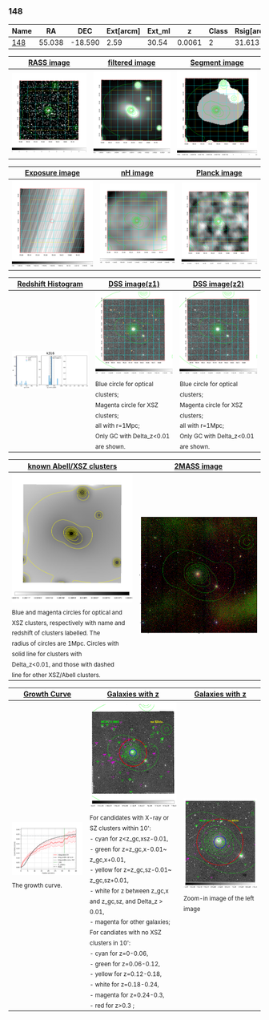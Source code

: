 <div STYLE="page-break-after: always;"></div>

### 148

|Name          |RA          |DEC      | Ext[arcm] | Ext_ml | z    | Class| Rsig[arcmin] | CRsig[c/s] | CR500[c/s] | R500[Mpc] |L500[erg/s]|F500[erg/s/cm^2]| M500[Msun]|Tx[keV]|beta|GC(XSZ,Delta_z<0.01)| GC(OPT,Delta_z<0.01)|GC|alias|
|--------------|------------|------------|---|---|-----------|--------|------|------|----|----|----|----|----|----|----|----|----|----|---|
|[148](script/148.md)     | 55.038       | -18.590       | 2.59    | 30.54   | 0.0061 | 2   | 31.613 |0.333 |0.360 |0.346 |4.133e+41 |5.013e-12 |1.182e+13 |0.574 |0.445 |MCXC, |N, |MCXC, |k316|

|[RASS image](../image/148/148_img.pdf)|[filtered image](../image/148/148_fil.pdf)|[Segment image](../image/148/148_seg.pdf)|
|-------------------|--------------------|-------------------|
| <img src="../image/148/148_img.png" width="300">  | <img src="../image/148/148_fil.png" width="300">   | <img src="../image/148/148_seg.png" width="300">  |

|[Exposure image](../image/148/148_mex.pdf)| [nH image](../image/148/148_nh.pdf)| [Planck image](../image/148/148_p.pdf)|
|-------------------|--------------------|-------------------|
|<img src="../image/148/148_mex.png" width="300">   | <img src="../image/148/148_nh.png" width="300">    | <img src="../image/148/148_p.png" width="300"> |

|[Redshift Histogram](../image/148/148_zg.pdf) | [DSS image(z1)](../image/148/148_dss_z1.pdf)      |  [DSS image(z2)](../image/148/148_dss_z2.pdf)    |
|-------------------|--------------------|-------------------|
|<img src="../image/148/148_zg.png" width="300"> |<img src="../image/148/148_dss_z1.png" width="300"> <sub><br>Blue circle for optical clusters; <br>Magenta circle for XSZ clusters; <br>all with r=1Mpc; <br>Only GC with Delta_z<0.01 are shown. </sub>| <img src="../image/148/148_dss_z2.png" width="300"><sub><br>Blue circle for optical clusters; <br>Magenta circle for XSZ clusters; <br>all with r=1Mpc; <br>Only GC with Delta_z<0.01 are shown. </sub> |

|[known Abell/XSZ clusters](../image/148/148_m.pdf) | [2MASS image](../image/148/148_2mass.pdf)      |
|-------------------|-------------------|
|<img src=../image/148/148_m.png width="300"> <sub><br>Blue and magenta circles for optical and <br>XSZ clusters, respectively with name and <br>redshift of clusters labelled. The <br>radius of circles are 1Mpc. Circles with <br>solid line for clusters with <br>Delta_z<0.01, and those with dashed <br>line for other XSZ/Abell clusters.        </sub>|<img src="../image/148/148_2mass.png" width="300">  |

|[Growth Curve](../image/148/148_gca_all.png) |[Galaxies with z](../image/148/148_opt_ned.pdf) |[Galaxies with z](../image/148/148_opt_ned_zoom.pdf) |
|-------------------|-------------------|-------------------|
| <img src="../image/148/148_gca_all.png" width="300"> <sub><br>The growth curve.</sub>| <img src=../image/148/148_opt_ned.png width="300"> <br><sub> For candidates with X-ray or SZ clusters within 10': <br> - cyan for z<z_gc,xsz-0.01, <br> - green for z=z_gc,x-0.01~ z_gc,x+0.01, <br> - yellow for z=z_gc,sz-0.01~ z_gc,sz+0.01, <br> - white for z between z_gc,x and z_gc,sz, and Delta_z > 0.01, <br> - magenta for other galaxies; <br>For candiates with no XSZ clusters in 10': <br> - cyan for z=0-0.06, <br> - green for z=0.06-0.12, <br> - yellow for z=0.12-0.18, <br> - white for z=0.18-0.24, <br> - magenta for z=0.24-0.3, <br> - red for z>0.3 ;  </sub>|<img src=../image/148/148_opt_ned_zoom.png width="300">  <br><sub> Zoom-in image of the left image</sub>|




